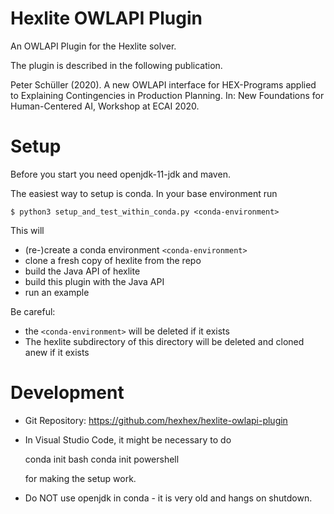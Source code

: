 # Hexlite OWLAPI Plugin

An OWLAPI Plugin for the Hexlite solver.

The plugin is described in the following publication.

Peter Schüller (2020).
A new OWLAPI interface for HEX-Programs applied to Explaining Contingencies in Production Planning.
In: New Foundations for Human-Centered AI, Workshop at ECAI 2020.

# Setup

Before you start you need openjdk-11-jdk and maven.

The easiest way to setup is conda. In your base environment run

    $ python3 setup_and_test_within_conda.py <conda-environment>

This will 

* (re-)create a conda environment `<conda-environment>`
* clone a fresh copy of hexlite from the repo
* build the Java API of hexlite
* build this plugin with the Java API
* run an example

Be careful:
* the `<conda-environment>` will be deleted if it exists
* The hexlite subdirectory of this directory will be deleted and cloned anew if it exists

# Development

* Git Repository: https://github.com/hexhex/hexlite-owlapi-plugin

* In Visual Studio Code, it might be necessary to do

    conda init bash
    conda init powershell

  for making the setup work.

* Do NOT use openjdk in conda - it is very old and hangs on shutdown.

